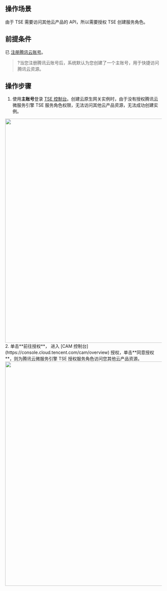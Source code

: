 ## 操作场景

由于 TSE 需要访问其他云产品的 API，所以需要授权 TSE 创建服务角色。

## 前提条件

已 [注册腾讯云账号](https://cloud.tencent.com/document/product/378/17985)。

>?当您注册腾讯云账号后，系统默认为您创建了一个主账号，用于快捷访问腾讯云资源。
## 操作步骤

1. 使用**主账号**登录 [TSE 控制台](https://console.cloud.tencent.com/tse)。创建云原生网关实例时，由于没有授权腾讯云微服务引擎 TSE 服务角色权限，无法访问其他云产品资源，无法成功创建实例。
<img src="https://qcloudimg.tencent-cloud.cn/raw/76ed714050ec9d717679d4cc0dbea04e.png" width="720px">
2. 单击**前往授权**， 进入 [CAM 控制台](https://console.cloud.tencent.com/cam/overview) 授权，单击**同意授权**，则为腾讯云微服务引擎 TSE 授权服务角色访问您其他云产品资源。
<img src="https://qcloudimg.tencent-cloud.cn/raw/cd3a0f7de19bf28065212fb53cf4cc85.png" width="720px">
